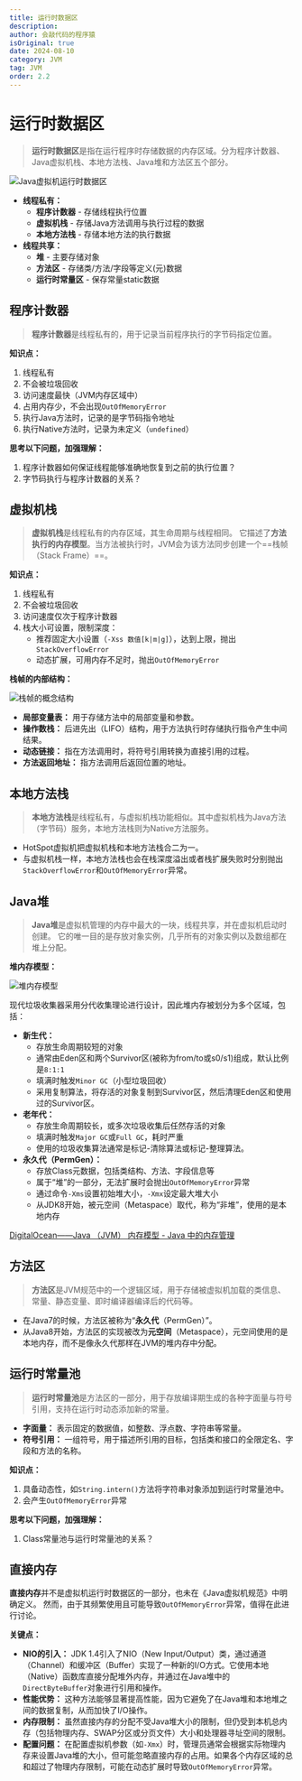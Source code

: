 ```yaml
---
title: 运行时数据区
description:
author: 会敲代码的程序猿
isOriginal: true
date: 2024-08-10
category: JVM
tag: JVM
order: 2.2
---
```


# 运行时数据区

> **运行时数据区**是指在运行程序时存储数据的内存区域。分为程序计数器、Java虚拟机栈、本地方法栈、Java堆和方法区五个部分。

![Java虚拟机运行时数据区](https://img.geekyspace.cn/pictures/2024/202408102247073.png)

* **线程私有：**
  * **程序计数器** - 存储线程执行位置
  * **虚拟机栈** - 存储Java方法调用与执行过程的数据
  * **本地方法栈** - 存储本地方法的执行数据
* **线程共享：**
  * **堆** - 主要存储对象
  * **方法区** - 存储类/方法/字段等定义(元)数据
  * **运行时常量区** - 保存常量static数据

## 程序计数器

> **程序计数器**是线程私有的，用于记录当前程序执行的字节码指定位置。

**知识点：**

1. 线程私有
2. 不会被垃圾回收
3. 访问速度最快（JVM内存区域中）
4. 占用内存少，不会出现`OutOfMemoryError`
5. 执行Java方法时，记录的是字节码指令地址
6. 执行Native方法时，记录为未定义（`undefined`）

**思考以下问题，加强理解：**

1. 程序计数器如何保证线程能够准确地恢复到之前的执行位置？
2. 字节码执行与程序计数器的关系？

## 虚拟机栈

> **虚拟机栈**是线程私有的内存区域，其生命周期与线程相同。
> 它描述了**方法执行的内存模型**。当方法被执行时，JVM会为该方法同步创建一个==栈帧（Stack Frame）==。

**知识点：**

1. 线程私有 
2. 不会被垃圾回收 
3. 访问速度仅次于程序计数器
4. 栈大小可设置，限制深度：
   * 推荐固定大小设置（`-Xss 数值[k|m|g]`），达到上限，抛出`StackOverflowError`
   * 动态扩展，可用内存不足时，抛出`OutOfMemoryError`

**栈帧的内部结构：**

![栈帧的概念结构](http://img.geekyspace.cn/pictures/2025/0082zybply1gc8tjehg8bj318m0lbtbu.jpg)

* **局部变量表：** 用于存储方法中的局部变量和参数。
* **操作数栈：** 后进先出（LIFO）结构，用于方法执行时存储执行指令产生中间结果。
* **动态链接：** 指在方法调用时，将符号引用转换为直接引用的过程。
* **方法返回地址：** 指方法调用后返回位置的地址。

## 本地方法栈

> **本地方法栈**是线程私有，与虚拟机栈功能相似。其中虚拟机栈为Java方法（字节码）服务，本地方法栈则为Native方法服务。

* HotSpot虚拟机把虚拟机栈和本地方法栈合二为一。
* 与虚拟机栈一样，本地方法栈也会在栈深度溢出或者栈扩展失败时分别抛出`StackOverflowError`和`OutOfMemoryError`异常。

## Java堆

> **Java堆**是虚拟机管理的内存中最大的一块，线程共享，并在虚拟机启动时创建。
> 它的唯一目的是存放对象实例，几乎所有的对象实例以及数组都在堆上分配。

**堆内存模型：**

![堆内存模型](https://img.geekyspace.cn/pictures/2024/202407172004168.png)

现代垃圾收集器采用分代收集理论进行设计，因此堆内存被划分为多个区域，包括：

* **新生代：**
  * 存放生命周期较短的对象 
  * 通常由Eden区和两个Survivor区(被称为from/to或s0/s1)组成，默认比例是`8:1:1`
  * 填满时触发`Minor GC`（小型垃圾回收）
  * 采用复制算法，将存活的对象复制到Survivor区，然后清理Eden区和使用过的Survivor区。
* **老年代：**
  * 存放生命周期较长，或多次垃圾收集后任然存活的对象
  * 填满时触发`Major GC`或`Full GC`，耗时严重
  * 使用的垃圾收集算法通常是标记-清除算法或标记-整理算法。
* **永久代（PermGen）：** 
  * 存放Class元数据，包括类结构、方法、字段信息等
  * 属于“堆”的一部分，无法扩展时会抛出`OutOfMemoryError`异常
  * 通过命令`-Xms`设置初始堆大小，`-Xmx`设定最大堆大小
  * 从JDK8开始，被元空间（Metaspace）取代，称为“非堆”，使用的是本地内存

[DigitalOcean——Java （JVM） 内存模型 - Java 中的内存管理](https://www.digitalocean.com/community/tutorials/java-jvm-memory-model-memory-management-in-java)

## 方法区

> **方法区**是JVM规范中的一个逻辑区域，用于存储被虚拟机加载的类信息、常量、静态变量、即时编译器编译后的代码等。

* 在Java7的时候，方法区被称为“**永久代**（PermGen）”。 
* 从Java8开始，方法区的实现被改为**元空间**（Metaspace），元空间使用的是本地内存，而不是像永久代那样在JVM的堆内存中分配。

## 运行时常量池

> **运行时常量池**是方法区的一部分，用于存放编译期生成的各种字面量与符号引用，支持在运行时动态添加新的常量。

* **字面量：** 表示固定的数据值，如整数、浮点数、字符串等常量。
* **符号引用：** 一组符号，用于描述所引用的目标，包括类和接口的全限定名、字段和方法的名称。

**知识点：**

1. 具备动态性，如`String.intern()`方法将字符串对象添加到运行时常量池中。 
2. 会产生`OutOfMemoryError`异常

**思考以下问题，加强理解：**

1. Class常量池与运行时常量池的关系？

## 直接内存

**直接内存**并不是虚拟机运行时数据区的一部分，也未在《Java虚拟机规范》中明确定义。
然而，由于其频繁使用且可能导致`OutOfMemoryError`异常，值得在此进行讨论。

**关键点：**
- **NIO的引入：** JDK 1.4引入了NIO（New Input/Output）类，通过通道（Channel）和缓冲区（Buffer）实现了一种新的I/O方式。它使用本地（Native）函数库直接分配堆外内存，并通过在Java堆中的`DirectByteBuffer`对象进行引用和操作。
- **性能优势：** 这种方法能够显著提高性能，因为它避免了在Java堆和本地堆之间的数据复制，从而加快了I/O操作。
- **内存限制：** 虽然直接内存的分配不受Java堆大小的限制，但仍受到本机总内存（包括物理内存、SWAP分区或分页文件）大小和处理器寻址空间的限制。
- **配置问题：** 在配置虚拟机参数（如`-Xmx`）时，管理员通常会根据实际物理内存来设置Java堆的大小，但可能忽略直接内存的占用。如果各个内存区域的总和超过了物理内存限制，可能在动态扩展时导致`OutOfMemoryError`异常。